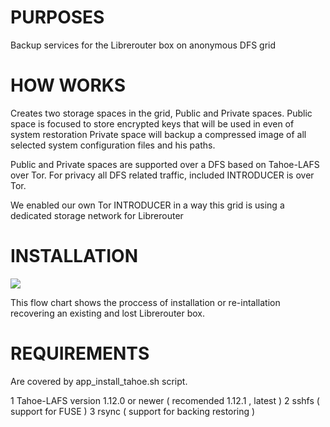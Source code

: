 # PURPOSES

Backup services for the Librerouter box on anonymous DFS grid

# HOW WORKS

Creates two storage spaces in the grid, Public and Private spaces.
Public space is focused to store encrypted keys that will be used in even of system restoration
Private space will backup a compressed image of all selected system configuration files and his paths.

Public and Private spaces are supported over a DFS based on Tahoe-LAFS over Tor.
For privacy all DFS related traffic, included INTRODUCER is over Tor.

We enabled our own Tor INTRODUCER in a way this grid is using a dedicated storage network for Librerouter

# INSTALLATION 

![](http://circuitosaljarafe.com/librerouter/draw5.png)

This flow chart shows the proccess of installation or re-intallation recovering an existing and lost Librerouter box.

# REQUIREMENTS 
Are covered by app_install_tahoe.sh script.

1 Tahoe-LAFS version 1.12.0 or newer ( recomended 1.12.1 , latest )
2 sshfs ( support for FUSE )
3 rsync ( support for backing restoring )

